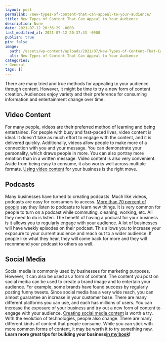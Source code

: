 ```yaml
---
layout: post
permalink: /new-types-of-content-that-can-appeal-to-your-audience/
title: New Types of Content That Can Appeal to Your Audience
description: None
date: 2021-07-12 20:36:29 -0000
last_modified_at: 2021-07-12 20:37:43 -0000
publish: true
pin: false
image:
  path: /assets/wp-content/uploads/2021/07/New-Types-of-Content-That-Can-Appeal-to-Your-Audience.jpg
  alt: New Types of Content That Can Appeal to Your Audience
categories:
- General
tags: []
---
```

There are many tried and true methods for appealing to your audience through content. However, it might be time to try a new form of content creation. Audiences enjoy variety and their preference for consuming information and entertainment change over time.

## **Video Content**

For many people, videos are their preferred method of learning and being entertained. For people with busy and fast-paced lives, video content is ideal. It doesn’t take as much effort to engage with the content, and it is delivered quickly. Additionally, videos allow people to make more of a connection with you and your message. You can demonstrate your personality, which draws people in more. You can also portray more emotion than in a written message. Video content is also very convenient. Aside from being easy to consume, it also works well across multiple formats. [Using video content](https://www.entrepreneur.com/article/358574) for your business is the right move.

## **Podcasts**

Many businesses have turned to creating podcasts. Much like videos, podcasts are easy for consumers to access. [More than 70 percent of people](https://www.podium.com/article/36-podcast-listener-statistics/) say they listen to podcasts to learn new things. It is very common for people to turn on a podcast while commuting, cleaning, working, etc. All they need to do is listen. The benefit of having a podcast for your business is it allows you to regularly engage with your audience. A lot of businesses will have weekly episodes on their podcast. This allows you to increase your exposure to your current audience and reach out to a wider audience. If people like what they hear, they will come back for more and they will recommend your podcast to others as well.

## **Social Media**

Social media is commonly used by businesses for marketing purposes. However, it can also be used as a form of content. The content you post on social media can be used to create a brand image and to entertain your audience. For example, some brands have found success by regularly posting funny tweets. Since social media has a very wide reach, you can almost guarantee an increase in your customer base. There are many different platforms you can use, and each has millions of users. You can increase the exposure of your business and try out a new form of content to engage with your audience. [Creating social media content](https://www.digitalmarketing.org/blog/how-to-use-social-media-for-business) is worth a try. With the evolution of technologies, people also change. There are many different kinds of content that people consume. While you can stick with more common forms of content, it may be worth it to try something new. **Learn more great tips for building your business**[**in my book**](https://go.katebagoy.com/ebook)**!**
